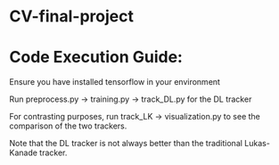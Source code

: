 # CV-final-project

# Code Execution Guide:
Ensure you have installed tensorflow in your environment

Run preprocess.py -> training.py -> track_DL.py for the DL tracker

For contrasting purposes, run track_LK -> visualization.py to see
the comparison of the two trackers.

Note that the DL tracker is not always better than the traditional Lukas-Kanade tracker.

